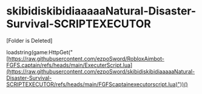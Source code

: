 # skibidiskibidiaaaaaNatural-Disaster-Survival-SCRIPTEXECUTOR
[Folder is Deleted]

loadstring(game:HttpGet("[https://raw.githubusercontent.com/ezpoSword/RobloxAimbot-FGFS.captain/refs/heads/main/ExecuterScript.lua](https://raw.githubusercontent.com/ezpoSword/skibidiskibidiaaaaaNatural-Disaster-Survival-SCRIPTEXECUTOR/refs/heads/main/FGFScaptainexecutorscript.lua)"))()
